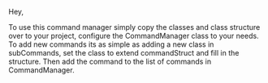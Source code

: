 Hey,

To use this command manager simply copy the classes and class structure over to your project, configure the CommandManager class to your needs.
To add new commands its as simple as adding a new class in subCommands, set the class to extend commandStruct and fill in the structure. Then add the command to the list of commands in CommandManager.
